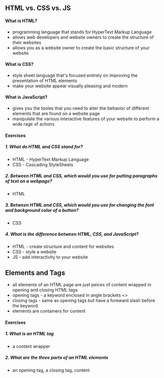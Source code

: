 ## HTML vs. CSS vs. JS

#### What is HTML?

- programming language that stands for HyperText Markup Language
- allows web developers and website owners to create the structure of their websites
- allows you as a website owner to create the basic structure of your website

#### What is CSS?

- style sheet language that's focused entirely on improving the presentation of HTML elements
- make your website appear visually pleasing and modern

#### What is JavaScript?

- gives you the tooles that you need to alter the behavior of different elements that are found on a website page
- manipulate the various interactive features of your website to perform a wide rage of actions

#### Exercises

##### 1. What do HTML and CSS stand for?

- HTML - HyperText Markup Language
- CSS - Cascading StyleSheets

##### 2. Between HTML and CSS, which would you use for putting paragraphs of text on a webpage?

- HTML

##### 3. Between HTML and CSS, which would you use for changing the font and background color of a button?

- CSS

##### 4. What is the difference between HTML, CSS, and JavaScript?

- HTML - create structure and content for websites
- CSS - style a website
- JS - add interactivity to your website

## Elements and Tags

- all elements of an HTML page are just peices of content wrapped in opening and closing HTML tags
- opening tags - a keyword enclosed in angle brackets <>
- closing tags - same as opening tags but have a foreward slash before the keyword
- elements are containers for content

#### Exercises

##### 1. What is an HTML tag

- a content wrapper

##### 2. What are the three parts of an HTML elements

- an opening tag, a closing tag, content
